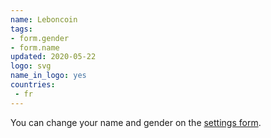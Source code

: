 ```yaml
---
name: Leboncoin
tags:
- form.gender
- form.name
updated: 2020-05-22
logo: svg
name_in_logo: yes
countries:
 - fr
---
```

You can change your name and gender on the
[settings form](https://www.leboncoin.fr/compte/edit/).
